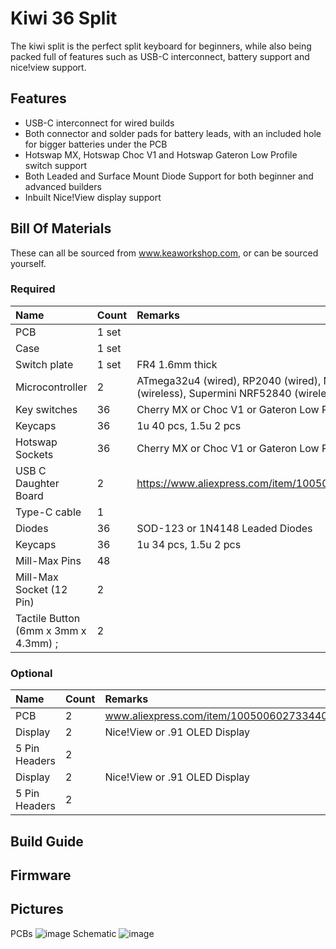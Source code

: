# Kiwi 36 Split
The kiwi split is the perfect split keyboard for beginners, while also being packed full of features such as USB-C interconnect, battery support and nice!view support. 

## Features
- USB-C interconnect for wired builds
- Both connector and solder pads for battery leads, with an included hole for bigger batteries under the PCB
- Hotswap MX, Hotswap Choc V1 and Hotswap Gateron Low Profile switch support
- Both Leaded and Surface Mount Diode Support for both beginner and advanced builders
- Inbuilt Nice!View display support

## Bill Of Materials

These can all be sourced from www.keaworkshop.com, or can be sourced yourself. 

### Required

| Name                          | Count   | Remarks                                                                                     |
|:------------------------------|:--------|:--------------------------------------------------------------------------------------------|
| PCB                           | 1 set   |                                                                                             |
| Case                          | 1 set   |                                                                                             |
| Switch plate                  | 1 set   | FR4 1.6mm thick                                                                             |
| Microcontroller               | 2       | ATmega32u4 (wired), RP2040 (wired), Nice!Nano V2 (wireless), Supermini NRF52840 (wireless)  |
| Key switches                  | 36      | Cherry MX or Choc V1 or Gateron Low Profile                                                 |
| Keycaps                       | 36      | 1u 40 pcs, 1.5u 2 pcs                                                                       |
| Hotswap Sockets               | 36      | Cherry MX or Choc V1 or Gateron Low Profile sockets                                         |
| USB C Daughter Board          | 2       | https://www.aliexpress.com/item/1005005187678366.html                                       |
| Type-C cable                  | 1       |                                                                                             |
| Diodes                        | 36      | SOD-123 or 1N4148 Leaded Diodes                                                             |
| Keycaps                       | 36      | 1u 34 pcs, 1.5u 2 pcs                                                                       |
| Mill-Max Pins                 | 48      |                                                                                             |
| Mill-Max Socket (12 Pin)      | 2       |                                                                                             |
| Tactile Button (6mm x 3mm x 4.3mm)    ;  | 2       |                                                                                             |

### Optional

| Name                          | Count   | Remarks                                                                                     |
|:------------------------------|:--------|:--------------------------------------------------------------------------------------------|
| PCB                           | 2       | www.aliexpress.com/item/1005006027334406.html                                               |
| Display                       | 2       | Nice!View or .91 OLED Display                                                               |
| 5 Pin Headers                 | 2       |                                                                                             |
| Display                       | 2       | Nice!View or .91 OLED Display                                                               |
| 5 Pin Headers                 | 2       |                                                                                             |

## Build Guide

## Firmware

## Pictures

PCBs
![image](https://github.com/user-attachments/assets/42b4ee55-afd8-48ba-817e-26e9f39e5572)
Schematic
![image](https://github.com/user-attachments/assets/f8483d3e-f5d2-4615-abce-0e77aa9b9c7d)

